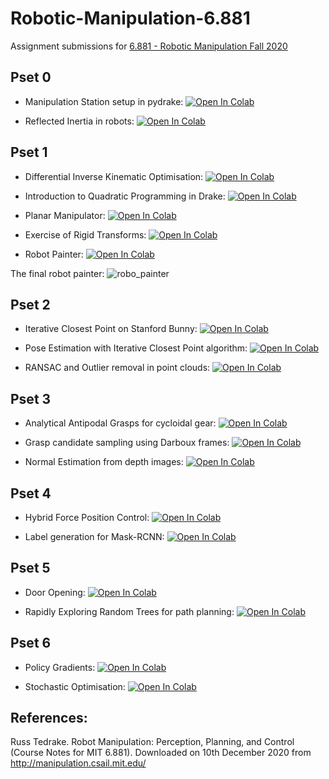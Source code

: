 # Robotic-Manipulation-6.881
Assignment submissions for [6.881 - Robotic Manipulation Fall 2020](http://manipulation.csail.mit.edu/Fall2020/)



## Pset 0
* Manipulation Station setup in pydrake: [![Open In Colab](https://colab.research.google.com/assets/colab-badge.svg)](https://colab.research.google.com/github/nsidn98/Robotic-Manipulation-6.881/blob/main/psets/Pset%200/manipulation_station_io.ipynb)

* Reflected Inertia in robots: [![Open In Colab](https://colab.research.google.com/assets/colab-badge.svg)](https://colab.research.google.com/github/nsidn98/Robotic-Manipulation-6.881/blob/main/psets/Pset%200/reflected_inertia.ipynb)

## Pset 1
* Differential Inverse Kinematic Optimisation: [![Open In Colab](https://colab.research.google.com/assets/colab-badge.svg)](https://colab.research.google.com/github/nsidn98/Robotic-Manipulation-6.881/blob/main/psets/Pset%201/differential_ik_optimization.ipynb)

* Introduction to Quadratic Programming in Drake: [![Open In Colab](https://colab.research.google.com/assets/colab-badge.svg)](https://colab.research.google.com/github/nsidn98/Robotic-Manipulation-6.881/blob/main/psets/Pset%201/intro_to_qp.ipynb)

* Planar Manipulator: [![Open In Colab](https://colab.research.google.com/assets/colab-badge.svg)](https://colab.research.google.com/github/nsidn98/Robotic-Manipulation-6.881/blob/main/psets/Pset%201/planar_manipulator.ipynb)

* Exercise of Rigid Transforms: [![Open In Colab](https://colab.research.google.com/assets/colab-badge.svg)](https://colab.research.google.com/github/nsidn98/Robotic-Manipulation-6.881/blob/main/psets/Pset%201/rigid_transforms.ipynb)

* Robot Painter: [![Open In Colab](https://colab.research.google.com/assets/colab-badge.svg)](https://colab.research.google.com/github/nsidn98/Robotic-Manipulation-6.881/blob/main/psets/Pset%201/robot_painter.ipynb)

The final robot painter:
![robo_painter](https://media.giphy.com/media/lvv0Ous2Cbe00QaqVh/giphy.gif)

## Pset 2
* Iterative Closest Point on Stanford Bunny: [![Open In Colab](https://colab.research.google.com/assets/colab-badge.svg)](https://colab.research.google.com/github/nsidn98/Robotic-Manipulation-6.881/blob/main/psets/Pset%202/bunny_icp.ipynb)

* Pose Estimation with Iterative Closest Point algorithm: [![Open In Colab](https://colab.research.google.com/assets/colab-badge.svg)](https://colab.research.google.com/github/nsidn98/Robotic-Manipulation-6.881/blob/main/psets/Pset%202/pose_estimation_icp.ipynb)

* RANSAC and Outlier removal in point clouds: [![Open In Colab](https://colab.research.google.com/assets/colab-badge.svg)](https://colab.research.google.com/github/nsidn98/Robotic-Manipulation-6.881/blob/main/psets/Pset%202/ransac.ipynb)

## Pset 3
* Analytical Antipodal Grasps for cycloidal gear: [![Open In Colab](https://colab.research.google.com/assets/colab-badge.svg)](https://colab.research.google.com/github/nsidn98/Robotic-Manipulation-6.881/blob/main/psets/Pset%203/analytic_antipodal_grasps.ipynb)

* Grasp candidate sampling using Darboux frames: [![Open In Colab](https://colab.research.google.com/assets/colab-badge.svg)](https://colab.research.google.com/github/nsidn98/Robotic-Manipulation-6.881/blob/main/psets/Pset%203/grasp_candidate.ipynb)

* Normal Estimation from depth images: [![Open In Colab](https://colab.research.google.com/assets/colab-badge.svg)](https://colab.research.google.com/github/nsidn98/Robotic-Manipulation-6.881/blob/main/psets/Pset%203/normal_estimation_depth.ipynb)

## Pset 4
* Hybrid Force Position Control: [![Open In Colab](https://colab.research.google.com/assets/colab-badge.svg)](https://colab.research.google.com/github/nsidn98/Robotic-Manipulation-6.881/blob/main/psets/Pset%204/hybrid_force_position.ipynb)

* Label generation for Mask-RCNN: [![Open In Colab](https://colab.research.google.com/assets/colab-badge.svg)](https://colab.research.google.com/github/nsidn98/Robotic-Manipulation-6.881/blob/main/psets/Pset%204/label_generation.ipynb)

## Pset 5
* Door Opening: [![Open In Colab](https://colab.research.google.com/assets/colab-badge.svg)](https://colab.research.google.com/github/nsidn98/Robotic-Manipulation-6.881/blob/main/psets/Pset%205/door_opening.ipynb)

* Rapidly Exploring Random Trees for path planning: [![Open In Colab](https://colab.research.google.com/assets/colab-badge.svg)](https://colab.research.google.com/github/nsidn98/Robotic-Manipulation-6.881/blob/main/psets/Pset%205/rrt_planning.ipynb)

## Pset 6
* Policy Gradients: [![Open In Colab](https://colab.research.google.com/assets/colab-badge.svg)](https://colab.research.google.com/github/nsidn98/Robotic-Manipulation-6.881/blob/main/psets/Pset%204/label_generation.ipynb)

* Stochastic Optimisation: [![Open In Colab](https://colab.research.google.com/assets/colab-badge.svg)](https://colab.research.google.com/github/nsidn98/Robotic-Manipulation-6.881/blob/main/psets/Pset%206/stochastic_optimization.ipynb)

## References:
Russ Tedrake. Robot Manipulation: Perception, Planning, and Control (Course Notes for MIT 6.881). Downloaded on 10th December 2020 from http://manipulation.csail.mit.edu/


